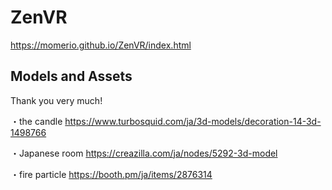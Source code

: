 # ZenVR

https://momerio.github.io/ZenVR/index.html

## Models and Assets
Thank you very much!

・the candle
https://www.turbosquid.com/ja/3d-models/decoration-14-3d-1498766

・Japanese room
https://creazilla.com/ja/nodes/5292-3d-model

・fire particle
https://booth.pm/ja/items/2876314
